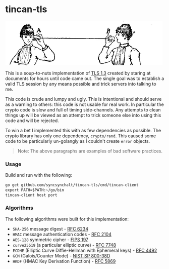 # tincan-tls

<img src="https://github.com/syncsynchalt/tincan-tls/raw/master/images/tincan.png"
     alt="Lover's telephone" width="498" height="140" />

This is a soup-to-nuts implementation of [TLS 1.3](https://tools.ietf.org/html/rfc8446)
created by staring at documents for hours until code came out.  The
single goal was to establish a valid TLS session by any means
possible and trick servers into talking to me.

This code is crude and lumpy and ugly.  This is intentional and
should serve as a warning to others: this code is not usable for
real work.  In particular the crypto code is slow and full of timing
side-channels.  Any attempts to clean things up will be viewed as
an attempt to trick someone else into using this code and will be
rejected.

To win a bet I implemented this with as few dependencies as possible.
The crypto library has only one dependency, `crypto/rand`.  This
caused some code to be particularly un-golangly as I couldn't create
`error` objects.

> Note: The above paragraphs are examples of bad software practices.

### Usage

Build and run with the following:

```
go get github.com/syncsynchalt/tincan-tls/cmd/tincan-client
export PATH=$PATH:~/go/bin
tincan-client host port
```

### Algorithms

The following algorithms were built for this implementation:

* `SHA-256` message digest - [RFC 6234](https://tools.ietf.org/html/rfc6234)
* `HMAC` message authentication codes - [RFC 2104](https://tools.ietf.org/html/rfc2104)
* `AES-128` symmetric cipher - [FIPS 197](https://nvlpubs.nist.gov/nistpubs/FIPS/NIST.FIPS.197.pdf)
* `curve25519` (a particular elliptic curve) - [RFC 7748](https://tools.ietf.org/html/rfc7748)
* `ECDHE` (Elliptic Curve Diffie-Hellman with Ephemeral keys) - [RFC 4492](https://tools.ietf.org/html/rfc4492)
* `GCM` (Galois/Counter Mode) - [NIST SP 800-38D](https://csrc.nist.gov/publications/detail/sp/800-38d/final)
* `HKDF` (HMAC Key Derivation Function) - [RFC 5869](https://tools.ietf.org/html/rfc5869)
